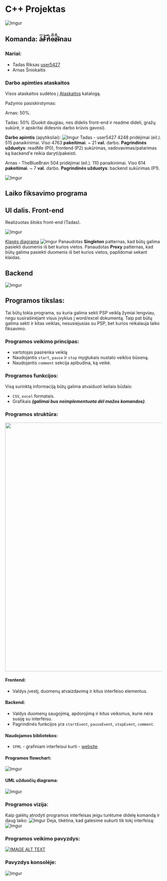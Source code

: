 # C++ Projektas
<!--![Imgur](https://imgur.com/TseEA4k.png)-->
![Imgur](https://imgur.com/TyNHcmc.png)
## Komanda: a̶͗͆i̷̍͝ ̸͑͛ń̸̂e̷̿̎z̴̿̎ȉ̴nau
### Nariai:
- Tadas Riksas [user5427](https://github.com/user5427)
- Arnas Šniokaitis

### Darbo apimties ataskaitos
Visos ataskaitos sudėtos į [Ataskaitos](Ataskaitos) katalogą.

Pažymio pasiskirstymas:

Arnas: 50%.

Tadas: 50% (Duokit daugiau, nes didelis front-end ir readme dideli, gražų sukūrė, ir apskritai didesnis darbo krūvis gavosi).

**Darbo apimtis** (apytiksliai):
![Imgur](https://imgur.com/x0l79AZ.png)
Tadas - user5427 4248 pridėjimai (eil.). 515 panaikinimai. Viso 4763 **pakeitimai**. ~ 21 **val.** darbo. **Pagrindinės užduotys**: readMe (P0), frontend (P2) sukūrimas, vadovavimas/patarimas ką backend'e reikia daryti/pakeisti.

Arnas - TheBlueBrain 504 pridėjimai (eil.). 110 panaikinimai. Viso 614 **pakeitimai**. ~ 7 **val.** darbo. **Pagrindinės užduotys**: backend sukūrimas (P1).

![Imgur](https://imgur.com/TyNHcmc.png)
## Laiko fiksavimo programa

## UI dalis. Front-end
Realizuotas šitoks front-end (Tadas).

[//]: # (![Imgur]&#40;https://imgur.com/OQ6Rz9W.png&#41;)
[//]: # (![Imgur]&#40;https://imgur.com/am4Z0vW.png&#41;)
![Imgur](https://imgur.com/u0nKXPQ.gif)

[Klasės diagrama](https://imgur.com/mvluO30.png)
![Imgur](https://imgur.com/mvluO30.png)
Panaudotas **Singleton** patternas, kad būtų galima pasiekti duomenis iš bet kurios vietos.
Panaudotas **Proxy** patternas, kad būtų galima pasiekti duomenis iš bet kurios vietos, papildomai sekant klaidas.

## Backend
[//]: # (![Imgur]&#40;https://imgur.com/a/GjcRKUO;)
![Imgur](https://imgur.com/a/uml-d8mh2rh)

## Programos tikslas:
Tai būtų tokia programa, su kuria galima sekti PSP veiklą žymiai lengviau, 
negu susirašinėjant visus įvykius į word/excel dokumentą. Taip pat būtų 
galima sekti ir kitas veiklas, nesusiejusias su PSP, bet kurios reikalauja 
laiko fiksavimo. 

### Programos veikimo principas:
* vartotojas pasirenka veiklą
* Naudojantis `start`, `pause` ir `stop` mygtukais nustato veiklos būseną.
* Naudojantis `comment` sekcija apibudina, ką veikė.

### Programos funkcijos:
Visą surinktą informaciją būtų galima atvaiduoti keliais būdais:
* `CSV`, `excel` formatais.
* Grafikais ***(galimai bus neimplementuota dėl mažos komandos)***. 

### Programos struktūra:
<img src="https://imgur.com/1VFR1bb.png" width="800">

#### Frontend:
* Valdys įvestį, duomenų atvaizdavimą ir kitus interfeiso elementus.

#### Backend:
* Valdys duomenų saugojimą, apdorojimą ir kitus veiksmus, kurie nėra susiję su interfeisu.
* Pagrindinės funkcijos yra `startEvent`, `pauseEvent`, `stopEvent`, `comment`.


#### Naudojamos bibliotekos:
* `SFML` - grafiniam interfeisui kurti - [website](https://www.sfml-dev.org/).

#### Programos flowchart:

![Imgur](https://imgur.com/YKMPDOi.png)

#### UML užduočių diagrama:
![Imgur](https://imgur.com/EMBjkiE.png)

### Programos vizija:
Kaip galėtų atrodyti programos interfeisas jeigu turėtume didelę komandą ir daug laiko:
![Imgur](https://imgur.com/kv7Vs5n.png)
Deja, tikėtina, kad galėsime sukurti tik tokį interfeisą:
![Imgur](https://imgur.com/5ERUZyN.png)

### Programos veikimo pavyzdys:
[![IMAGE ALT TEXT](https://imgur.com/f6U0fmw.png)](http://www.youtube.com/watch?v=FC6kq6OVsIQ "Video Title")

### Pavyzdys konsolėje:
![Imgur](https://imgur.com/SO93aFm.png)



